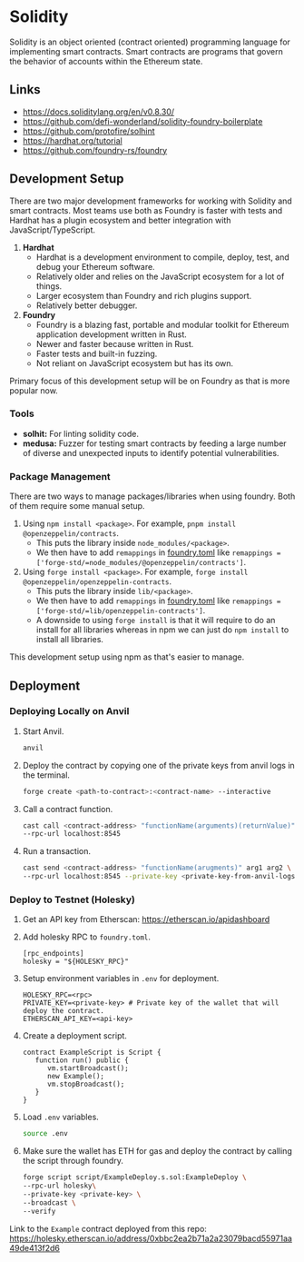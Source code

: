 # Solidity

Solidity is an object oriented (contract oriented) programming language for implementing smart contracts. Smart contracts are programs that govern the behavior of accounts within the Ethereum state.

## Links

- <https://docs.soliditylang.org/en/v0.8.30/>
- <https://github.com/defi-wonderland/solidity-foundry-boilerplate>
- <https://github.com/protofire/solhint>
- <https://hardhat.org/tutorial>
- <https://github.com/foundry-rs/foundry>

## Development Setup

There are two major development frameworks for working with Solidity and smart contracts. Most teams use both as Foundry is faster with tests and Hardhat has a plugin ecosystem and better integration with JavaScript/TypeScript.

1. **Hardhat**
   - Hardhat is a development environment to compile, deploy, test, and debug your Ethereum software.
   - Relatively older and relies on the JavaScript ecosystem for a lot of things.
   - Larger ecosystem than Foundry and rich plugins support.
   - Relatively better debugger.
2. **Foundry**
   - Foundry is a blazing fast, portable and modular toolkit for Ethereum application development written in Rust.
   - Newer and faster because written in Rust.
   - Faster tests and built-in fuzzing.
   - Not reliant on JavaScript ecosystem but has its own.

Primary focus of this development setup will be on Foundry as that is more popular now.

### Tools

- **solhit:** For linting solidity code.
- **medusa:** Fuzzer for testing smart contracts by feeding a large number of diverse and unexpected inputs to identify potential vulnerabilities.

### Package Management

There are two ways to manage packages/libraries when using foundry. Both of them require some manual setup.

1. Using `npm install <package>`. For example, `pnpm install @openzeppelin/contracts`.
   - This puts the library inside `node_modules/<package>`.
   - We then have to add `remappings` in [foundry.toml](./foundry.toml) like `remappings = ['forge-std/=node_modules/@openzeppelin/contracts']`.
2. Using `forge install <package>`. For example, `forge install @openzeppelin/openzeppelin-contracts`.
   - This puts the library inside `lib/<package>`.
   - We then have to add `remappings` in [foundry.toml](./foundry.toml) like `remappings = ['forge-std/=lib/openzeppelin-contracts']`.
   - A downside to using `forge install` is that it will require to do an install for all libraries whereas in npm we can just do `npm install` to install all libraries.

This development setup using npm as that's easier to manage. 

## Deployment

### Deploying Locally on Anvil

1. Start Anvil.
   ```sh
   anvil
   ```
2. Deploy the contract by copying one of the private keys from anvil logs in the terminal.
   ```sh
   forge create <path-to-contract>:<contract-name> --interactive
   ```
3. Call a contract function.
   ```sh
   cast call <contract-address> "functionName(arguments)(returnValue)" \
   --rpc-url localhost:8545
   ```
4. Run a transaction.
   ```sh
   cast send <contract-address> "functionName(arugments)" arg1 arg2 \
   --rpc-url localhost:8545 --private-key <private-key-from-anvil-logs>
   ```

### Deploy to Testnet (Holesky)

1. Get an API key from Etherscan: <https://etherscan.io/apidashboard>
2. Add holesky RPC to `foundry.toml`.
   ```text
   [rpc_endpoints]
   holesky = "${HOLESKY_RPC}"
   ```
3. Setup environment variables in `.env` for deployment.
   ```text
   HOLESKY_RPC=<rpc>
   PRIVATE_KEY=<private-key> # Private key of the wallet that will deploy the contract.
   ETHERSCAN_API_KEY=<api-key>
   ```
4. Create a deployment script.

   ```solidity
   contract ExampleScript is Script {
      function run() public {
         vm.startBroadcast();
         new Example();
         vm.stopBroadcast();
      }
   }
   ```

5. Load `.env` variables.
   ```sh
   source .env
   ```
6. Make sure the wallet has ETH for gas and deploy the contract by calling the script through foundry.
   ```sh
   forge script script/ExampleDeploy.s.sol:ExampleDeploy \
   --rpc-url holesky\
   --private-key <private-key> \
   --broadcast \
   --verify
   ```

Link to the `Example` contract deployed from this repo: <https://holesky.etherscan.io/address/0xbbc2ea2b71a2a23079bacd55971aa49de413f2d6>
